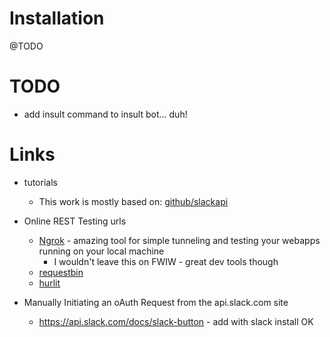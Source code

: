 # Installation
@TODO

# TODO
* add insult command to insult bot... duh!

# Links
* tutorials
    * This work is mostly based on: [github/slackapi](https://github.com/slackapi/Slack-Python-Onboarding-Tutorial)

* Online REST Testing urls
    * [Ngrok](https://ngrok.com/) - amazing tool for simple tunneling and testing your webapps running on your local machine
        * I wouldn't leave this on FWIW - great dev tools though
    * [requestbin](https://requestb.in)
    * [hurlit](https://www.hurl.it/)

* Manually Initiating an oAuth Request from the api.slack.com site
    * https://api.slack.com/docs/slack-button - add with slack install OK
